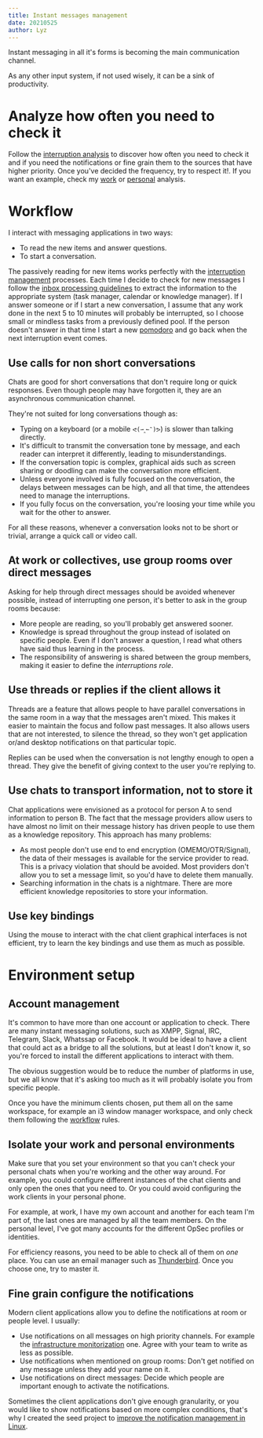 ```yaml
---
title: Instant messages management
date: 20210525
author: Lyz
---
```


Instant messaging in all it's forms is becoming the main communication channel.

As any other input system, if not used wisely, it can be a sink of productivity.

# Analyze how often you need to check it

Follow the [interruption
analysis](interruption_management.md#interruption-analysis) to discover how
often you need to check it and if you need the notifications or fine grain them
to the sources that have higher priority. Once you've decided the frequency, try
to respect it!. If you want an example, check my
[work](work_interruption_analysis.md#instant-messages) or
[personal](personal_interruption_analysis.md#instant-messages) analysis.

# Workflow

I interact with messaging applications in two ways:

* To read the new items and answer questions.
* To start a conversation.

The passively reading for new items works perfectly with the [interruption
management](interruption_management.md) processes. Each time I decide to check
for new messages I follow the [inbox processing
guidelines](task_management.md#inbox) to extract the information to the
appropriate system (task manager, calendar or knowledge manager). If I answer
someone or if I start a new conversation, I assume that any work done in the
next 5 to 10 minutes will probably be interrupted, so I choose small or mindless
tasks from a previously defined pool. If the person doesn't answer in that time
I start a new [pomodoro](time_management.md#minimize-the-context-switches) and
go back when the next interruption event comes.

## Use calls for non short conversations

Chats are good for short conversations that don't require long or quick
responses. Even though people may have forgotten it, they are an asynchronous
communication channel.

They're not suited for long conversations though as:

* Typing on a keyboard (or a mobile `ᕙ(⇀‸↼‶)ᕗ`) is slower than talking directly.
* It's difficult to transmit the conversation tone by message, and each reader
    can interpret it differently, leading to misunderstandings.
* If the conversation topic is complex, graphical aids such as screen sharing or
    doodling can make the conversation more efficient.
* Unless everyone involved is fully focused on the conversation, the delays
    between messages can be high, and all that time, the attendees need to
    manage the interruptions.
* If you fully focus on the conversation, you're loosing your time while you
    wait for the other to answer.

For all these reasons, whenever a conversation looks not to be short or trivial,
arrange a quick call or video call.

## At work or collectives, use group rooms over direct messages

Asking for help through direct messages should be avoided whenever possible,
instead of interrupting one person, it's better to ask in the group rooms
because:

* More people are reading, so you'll probably get answered sooner.
* Knowledge is spread throughout the group instead of isolated on specific
    people. Even if I don't answer a question, I read what others have
    said thus learning in the process.
* The responsibility of answering is shared between the group members, making
    it easier to define the *interruptions role*.

## Use threads or replies if the client allows it

Threads are a feature that allows people to have parallel conversations in the
same room in a way that the messages aren't mixed. This makes it easier to
maintain the focus and follow past messages. It also allows users that are not
interested, to silence the thread, so they won't get application or/and desktop
notifications on that particular topic.

Replies can be used when the conversation is not lengthy enough to open
a thread. They give the benefit of giving context to the user you're replying
to.

## Use chats to transport information, not to store it

Chat applications were envisioned as a protocol for person A to send information
to person B. The fact that the message providers allow users to have almost no
limit on their message history has driven people to use them as a knowledge
repository. This approach has many problems:

* As most people don't use end to end encryption (OMEMO/OTR/Signal), the data of
    their messages is available for the service provider to read. This is
    a privacy violation that should be avoided. Most providers don't allow you
    to set a message limit, so you'd have to delete them manually.
* Searching information in the chats is a nightmare. There are more
    efficient knowledge repositories to store your information.

## Use key bindings

Using the mouse to interact with the chat client graphical interfaces is not
efficient, try to learn the key bindings and use them as much as possible.

# Environment setup

## Account management

It's common to have more than one account or application to check. There are
many instant messaging solutions, such as XMPP, Signal, IRC, Telegram,
Slack, Whatssap or Facebook. It would be ideal to have a client that could act
as a bridge to all the solutions, but at least I don't know it, so you're forced
to install the different applications to interact with them.

The obvious suggestion would be to reduce the number of platforms in use, but we
all know that it's asking too much as it will probably isolate you from specific
people.

Once you have the minimum clients chosen, put them all on the same workspace,
for example an i3 window manager workspace, and only check them following the
[workflow](#workflow) rules.

## Isolate your work and personal environments

Make sure that you set your environment so that you can't check your personal
chats when you're working and the other way around. For example, you could
configure different instances of the chat clients and only open the ones that
you need to. Or you could avoid configuring the work clients in your personal
phone.

For example, at work, I have
my own account and another for each team I'm part of, the last ones are managed
by all the team members. On the personal level, I've got many accounts for the
different OpSec profiles or identities.

For efficiency reasons, you need to be able to check all of them on *one* place.
You can use an email manager such as
[Thunderbird](https://www.thunderbird.net/). Once you choose one, try to master
it.

## Fine grain configure the notifications

Modern client applications allow you to define the notifications at room or
people level. I usually:

* Use notifications on all messages on high priority channels. For example the
    [infrastructure monitorization](prometheus.md) one. Agree with your team to
    write as less as possible.
* Use notifications when mentioned on group rooms: Don't get notified on any
    message unless they add your name on it.
* Use notifications on direct messages: Decide which people are important enough
    to activate the notifications.

Sometimes the client applications don't give enough granularity, or you would
like to show notifications based on more complex conditions, that's why
I created the seed project to [improve the notification management in
Linux](projects.md#improve-the-notification-management-in-linux).
